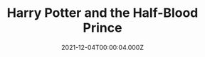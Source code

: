 ---
title: "Harry Potter and the Half-Blood Prince"
year: 2009
date: 2021-12-04T00:00:04.000Z
permalink: /almanac/movies/2021-12-04-harry-potter-and-the-halfblood-prince/index.html
link: https://letterboxd.com/rknightuk/film/harry-potter-and-the-half-blood-prince/7/
rating: 3
---